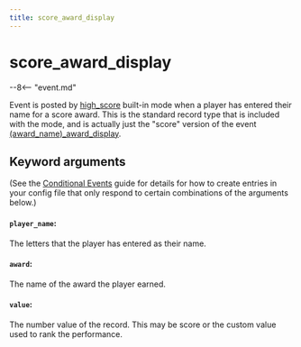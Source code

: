 ```yaml
---
title: score_award_display
---
```


# score_award_display


--8<-- "event.md"

Event is posted by [high_score](../config/high_score.md) built-in mode
when a player has entered their name for a score award. This is the standard
record type that is included with the mode, and is actually just the "score"
version of the event [(award_name)\_award_display](award_name_award_display.md).

## Keyword arguments

(See the [Conditional Events](overview/conditional.md)
guide for details for how to create entries in your config file that
only respond to certain combinations of the arguments below.)

#### `player_name`:

The letters that the player has entered as their name.

#### `award`:

The name of the award the player earned.

#### `value`:

The number value of the record. This may be score or the custom value used to rank the performance.
